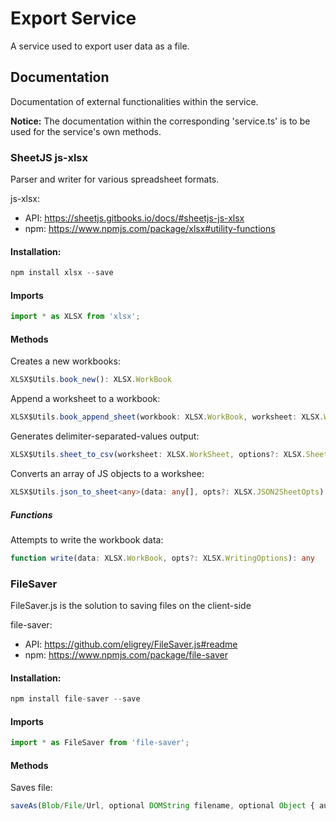 # Export Service
A service used to export user data as a file.

## Documentation
Documentation of external functionalities within the service.

**Notice:** The documentation within the corresponding 'service.ts' is to be used for the service's own methods.

### SheetJS js-xlsx
Parser and writer for various spreadsheet formats.

js-xlsx:
 * API: https://sheetjs.gitbooks.io/docs/#sheetjs-js-xlsx
 * npm: https://www.npmjs.com/package/xlsx#utility-functions

#### Installation:
```typescript
npm install xlsx --save
```

#### Imports
```typescript
import * as XLSX from 'xlsx';
```

#### Methods
Creates a new workbooks:
```typescript
XLSX$Utils.book_new(): XLSX.WorkBook
```

Append a worksheet to a workbook:
```typescript
XLSX$Utils.book_append_sheet(workbook: XLSX.WorkBook, worksheet: XLSX.WorkSheet, name?: string): void
```

Generates delimiter-separated-values output:
```typescript
XLSX$Utils.sheet_to_csv(worksheet: XLSX.WorkSheet, options?: XLSX.Sheet2CSVOpts): string
```

Converts an array of JS objects to a workshee:
```typescript
XLSX$Utils.json_to_sheet<any>(data: any[], opts?: XLSX.JSON2SheetOpts): XLSX.WorkSheet (+1 overload)
```

##### Functions
Attempts to write the workbook data:
```typescript
function write(data: XLSX.WorkBook, opts?: XLSX.WritingOptions): any
```

### FileSaver
FileSaver.js is the solution to saving files on the client-side

file-saver:
 * API: https://github.com/eligrey/FileSaver.js#readme
 * npm: https://www.npmjs.com/package/file-saver

#### Installation:
```typescript
npm install file-saver --save
```

#### Imports
```typescript
import * as FileSaver from 'file-saver';
```

#### Methods
Saves file:
```typescript
saveAs(Blob/File/Url, optional DOMString filename, optional Object { autoBom })
```
